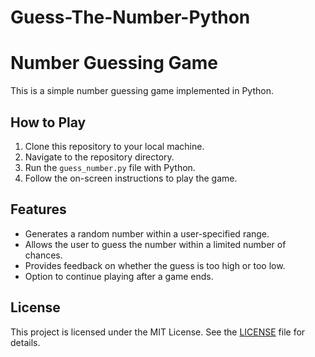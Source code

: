 # Guess-The-Number-Python

# Number Guessing Game

This is a simple number guessing game implemented in Python.

## How to Play

1. Clone this repository to your local machine.
2. Navigate to the repository directory.
3. Run the `guess_number.py` file with Python.
4. Follow the on-screen instructions to play the game.

## Features

- Generates a random number within a user-specified range.
- Allows the user to guess the number within a limited number of chances.
- Provides feedback on whether the guess is too high or too low.
- Option to continue playing after a game ends.

## License

This project is licensed under the MIT License. See the [LICENSE](LICENSE) file for details.
